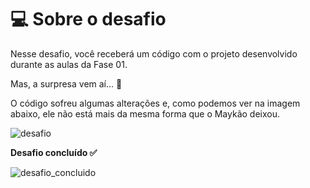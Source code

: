 # 💻 Sobre o desafio

Nesse desafio, você receberá um código com o projeto desenvolvido durante as aulas da Fase 01.

Mas, a surpresa vem aí... **👀**

O código sofreu algumas alterações e, como podemos ver na imagem abaixo, ele não está mais da mesma forma que o Maykão deixou.

![desafio](https://i.imgur.com/BOaJdXD.png)


**Desafio concluído ✅**

![desafio_concluido](https://i.imgur.com/rBtnwWR.png)